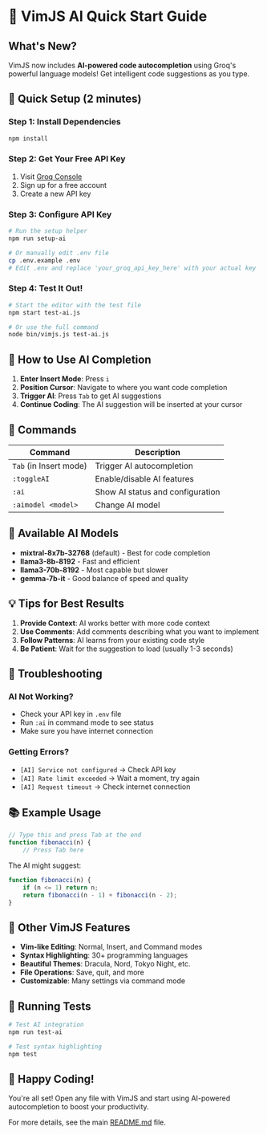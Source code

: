 # 🤖 VimJS AI Quick Start Guide

## What's New?

VimJS now includes **AI-powered code autocompletion** using Groq's powerful language models! Get intelligent code suggestions as you type.

## 🚀 Quick Setup (2 minutes)

### Step 1: Install Dependencies
```bash
npm install
```

### Step 2: Get Your Free API Key
1. Visit [Groq Console](https://console.groq.com/keys)
2. Sign up for a free account
3. Create a new API key

### Step 3: Configure API Key
```bash
# Run the setup helper
npm run setup-ai

# Or manually edit .env file
cp .env.example .env
# Edit .env and replace 'your_groq_api_key_here' with your actual key
```

### Step 4: Test It Out!
```bash
# Start the editor with the test file
npm start test-ai.js

# Or use the full command
node bin/vimjs.js test-ai.js
```

## 🎯 How to Use AI Completion

1. **Enter Insert Mode**: Press `i`
2. **Position Cursor**: Navigate to where you want code completion
3. **Trigger AI**: Press `Tab` to get AI suggestions
4. **Continue Coding**: The AI suggestion will be inserted at your cursor

## 📝 Commands

| Command | Description |
|---------|-------------|
| `Tab` (in Insert mode) | Trigger AI autocompletion |
| `:toggleAI` | Enable/disable AI features |
| `:ai` | Show AI status and configuration |
| `:aimodel <model>` | Change AI model |

## 🤖 Available AI Models

- **mixtral-8x7b-32768** (default) - Best for code completion
- **llama3-8b-8192** - Fast and efficient
- **llama3-70b-8192** - Most capable but slower
- **gemma-7b-it** - Good balance of speed and quality

## 💡 Tips for Best Results

1. **Provide Context**: AI works better with more code context
2. **Use Comments**: Add comments describing what you want to implement
3. **Follow Patterns**: AI learns from your existing code style
4. **Be Patient**: Wait for the suggestion to load (usually 1-3 seconds)

## 🐛 Troubleshooting

### AI Not Working?
- Check your API key in `.env` file
- Run `:ai` in command mode to see status
- Make sure you have internet connection

### Getting Errors?
- `[AI] Service not configured` → Check API key
- `[AI] Rate limit exceeded` → Wait a moment, try again
- `[AI] Request timeout` → Check internet connection

## 📚 Example Usage

```javascript
// Type this and press Tab at the end
function fibonacci(n) {
    // Press Tab here
```

The AI might suggest:
```javascript
function fibonacci(n) {
    if (n <= 1) return n;
    return fibonacci(n - 1) + fibonacci(n - 2);
}
```

## 🎨 Other VimJS Features

- **Vim-like Editing**: Normal, Insert, and Command modes
- **Syntax Highlighting**: 30+ programming languages
- **Beautiful Themes**: Dracula, Nord, Tokyo Night, etc.
- **File Operations**: Save, quit, and more
- **Customizable**: Many settings via command mode

## 🔧 Running Tests

```bash
# Test AI integration
npm run test-ai

# Test syntax highlighting
npm test
```

## 🎉 Happy Coding!

You're all set! Open any file with VimJS and start using AI-powered autocompletion to boost your productivity.

For more details, see the main [README.md](README.md) file.
